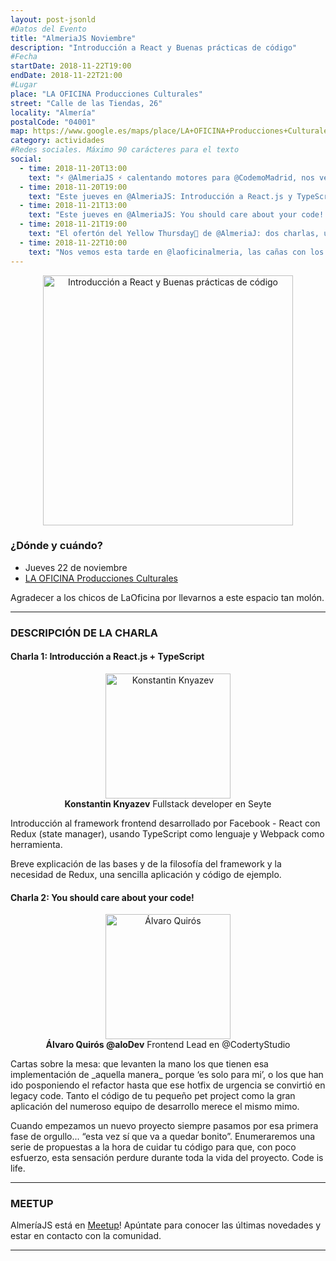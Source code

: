```yaml
---
layout: post-jsonld
#Datos del Evento
title: "AlmeriaJS Noviembre"
description: "Introducción a React y Buenas prácticas de código"
#Fecha
startDate: 2018-11-22T19:00
endDate: 2018-11-22T21:00
#Lugar
place: "LA OFICINA Producciones Culturales"
street: "Calle de las Tiendas, 26"
locality: "Almería"
postalCode: "04001"
map: https://www.google.es/maps/place/LA+OFICINA+Producciones+Culturales/@36.8407451,-2.4659522,15z/data=!4m2!3m1!1s0x0:0xcdfbe3a383b843eb?sa=X&ved=0ahUKEwiA3eLxnI7UAhUJ5xoKHV8ZD5UQ_BIIgQEwDg
category: actividades
#Redes sociales. Máximo 90 carácteres para el texto
social:
  - time: 2018-11-20T13:00
    text: "⚡️ @AlmeriaJS ⚡️ calentando motores para @CodemoMadrid, nos vemos este jueves 22 en @laoficinalmeria"
  - time: 2018-11-20T19:00
    text: "Este jueves en @AlmeriaJS: Introducción a React.js y TypeScript, por Konstantin Knyazev 🍻"
  - time: 2018-11-21T13:00
    text: "Este jueves en @AlmeriaJS: You should care about your code! por @aloDev 🍻"
  - time: 2018-11-21T19:00
    text: "El ofertón del Yellow Thursday🔶 de @AlmeriaJ: dos charlas, unas cañas en @laoficinalmeria"
  - time: 2018-11-22T10:00
    text: "Nos vemos esta tarde en @laoficinalmeria, las cañas con los JavaScripters mas cañeros @AlmeriaJS 👩🏻‍💻🍻👨🏻‍💻"
---
```


<p align="center">
  <img src="https://secure.meetupstatic.com/photos/event/3/5/4/2/highres_476473634.jpeg" alt="Introducción a React y Buenas prácticas de código" height="400px"/>
</p>

### ¿Dónde y cuándo?

- Jueves 22 de noviembre
- [LA OFICINA Producciones Culturales](https://www.google.es/maps/place/LA+OFICINA+Producciones+Culturales/@36.8407451,-2.4659522,15z/data=!4m15!1m9!4m8!1m0!1m6!1m2!1s0xd7a9dfd82f7b2d7:0xcdfbe3a383b843eb!2sLA+OFICINA+Producciones+Culturales,+Calle+de+las+Tiendas,+26,+04001+Almer%C3%ADa!2m2!1d-2.4659522!2d36.8407451!3m4!1s0x0:0xcdfbe3a383b843eb!8m2!3d36.8407451!4d-2.4659522)

Agradecer a los chicos de LaOficina por llevarnos a este espacio tan molón.

---

### DESCRIPCIÓN DE LA CHARLA
#### Charla 1: Introducción a React.js + TypeScript
<p align="center">
  <img src="https://avatars1.githubusercontent.com/u/29006524?s=200&v=4" alt="Konstantin Knyazev" width="200px"/>
  <br/>
  <b>Konstantin Knyazev</b> Fullstack developer en Seyte
</p>

Introducción al framework frontend desarrollado por Facebook - React con Redux (state manager), usando TypeScript como lenguaje y Webpack como herramienta.

Breve explicación de las bases y de la filosofía del framework y la necesidad de Redux, una sencilla aplicación y código de ejemplo.

#### Charla 2: You should care about your code!
<p align="center">
  <img src="https://avatars3.githubusercontent.com/u/234613?s=200&v=4" alt="Álvaro Quirós" width="200px"/>
  <br/>
  <b>Álvaro Quirós @aloDev</b> Frontend Lead en @CodertyStudio
</p>
Cartas sobre la mesa: que levanten la mano los que tienen esa implementación de _aquella manera_ porque ‘es solo para mi’, o los que han ido posponiendo el refactor hasta que ese hotfix de urgencia se convirtió en legacy code. Tanto el código de tu pequeño pet project como la gran aplicación del numeroso equipo de desarrollo merece el mismo mimo.

Cuando empezamos un nuevo proyecto siempre pasamos por esa primera fase de orgullo... “esta vez sí que va a quedar bonito”. Enumeraremos una serie de propuestas a la hora de cuidar tu código para que, con poco esfuerzo, esta sensación perdure durante toda la vida del proyecto. Code is life.


---

### MEETUP
AlmeríaJS está en [Meetup](https://www.meetup.com/es-ES/almeriajs/)! Apúntate para conocer las últimas novedades y estar en contacto con la comunidad.


---
